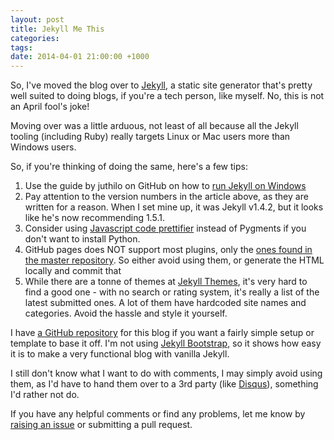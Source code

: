 ```yaml
---
layout: post
title: Jekyll Me This
categories:
tags:
date: 2014-04-01 21:00:00 +1000
---
```

So, I've moved the blog over to [Jekyll](http://jekyllrb.com/), a static site generator that's pretty well suited to doing blogs,
if you're a tech person, like myself.  No, this is not an April fool's joke!

Moving over was a little arduous, not least of all because all the Jekyll tooling (including Ruby) really targets Linux or Mac users more than Windows users.

So, if you're thinking of doing the same, here's a few tips:

1.  Use the guide by juthilo on GitHub on how to [run Jekyll on Windows](https://github.com/juthilo/run-jekyll-on-windows/)
2.  Pay attention to the version numbers in the article above, as they are written for a reason.
When I set mine up, it was Jekyll v1.4.2, but it looks like he's now recommending 1.5.1.
3.  Consider using [Javascript code prettifier](http://google-code-prettify.googlecode.com/svn/trunk/README.html) instead of Pygments
if you don't want to install Python.
4.  GitHub pages does NOT support most plugins, only the [ones found in the master repository](https://github.com/jekyll/jekyll/issues/325).  So either
avoid using them, or generate the HTML locally and commit that
5.  While there are a tonne of themes at [Jekyll Themes](http://jekyllthemes.org/), it's very hard to find a good one - with no search or rating system,
it's really a list of the latest submitted ones.  A lot of them have hardcoded site names and categories.  Avoid the hassle and style it yourself.

I have [a GitHub repository](https://github.com/xwipeoutx/xwipeoutx.github.io) for this blog if you want a fairly simple setup or template to base it off.  I'm not
using [Jekyll Bootstrap](http://jekyllbootstrap.com/), so it shows how easy it is to make a very functional blog with vanilla Jekyll.

I still don't know what I want to do with comments, I may simply avoid using them, as I'd have to hand them over
to a 3rd party (like [Disqus](https://disqus.com/)), something I'd rather not do.

If you have any helpful comments or find any problems, let me know by [raising an issue](https://github.com/xwipeoutx/xwipeoutx.github.io/issues/new)
or submitting a pull request.